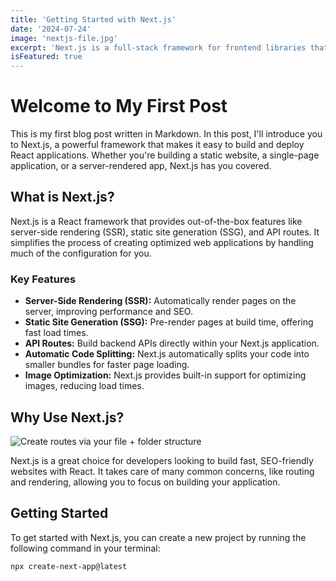 ```yaml
---
title: 'Getting Started with Next.js'
date: '2024-07-24'
image: 'nextjs-file.jpg'
excerpt: 'Next.js is a full-stack framework for frontend libraries that simplifies deployment and maintenance.'
isFeatured: true
---
```


# Welcome to My First Post

This is my first blog post written in Markdown. In this post, I'll introduce you to Next.js, a powerful framework that makes it easy to build and deploy React applications. Whether you're building a static website, a single-page application, or a server-rendered app, Next.js has you covered.

## What is Next.js?

Next.js is a React framework that provides out-of-the-box features like server-side rendering (SSR), static site generation (SSG), and API routes. It simplifies the process of creating optimized web applications by handling much of the configuration for you.

### Key Features

- **Server-Side Rendering (SSR):** Automatically render pages on the server, improving performance and SEO.
- **Static Site Generation (SSG):** Pre-render pages at build time, offering fast load times.
- **API Routes:** Build backend APIs directly within your Next.js application.
- **Automatic Code Splitting:** Next.js automatically splits your code into smaller bundles for faster page loading.
- **Image Optimization:** Next.js provides built-in support for optimizing images, reducing load times.

## Why Use Next.js?

![Create routes via your file + folder structure](/images/posts/getting-started-nextjs.png)

Next.js is a great choice for developers looking to build fast, SEO-friendly websites with React. It takes care of many common concerns, like routing and rendering, allowing you to focus on building your application.

## Getting Started

To get started with Next.js, you can create a new project by running the following command in your terminal:

```bash
npx create-next-app@latest
